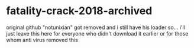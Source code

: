 # fatality-crack-2018-archived
original github "notunixian" got removed and i still have his loader so...
i'll just leave this here for everyone who didn't download it earlier or for those whom anti virus removed this
